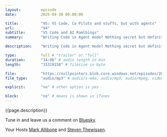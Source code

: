 ```yaml
---
layout:         episode
date: 			2025-04-30 00:00:00

title: 			"95: VS Code, Co Pilots and stuffs, but with agents"
url:        	"94"
subtitle: 		"VS Code and AI Ramlbings"
summary: 		"Writing Code in Agent mode? Nothing secret but definitely something you should check out if you haven't or just let us tell you about our experiences. How well does AI support our mobile endavours? Tune in and find out."

description: 	"Writing Code in Agent mode? Nothing secret but definitely something you should check out if you haven't or just let us tell you about our experiences. How well does AI support our mobile endavours? Tune in and find out."

type:			full # "trailer" or "full"
duration: 		"34:06" # audio length in min
length: 		"35319158" # filesize in byte

file: 			"https://nullpointers.blob.core.windows.net/episodes/20250430_AiRamblings.mp3"
file_type: 		"audio/mp3" # audio/x-m4a, audio/mp3, audio/mpeg, video/quicktime, video/mp4, video/x-m4v, application/pdf, and document/x-epub

explicit: 		"no" # other option is yes

block: 			"no" # means is shown in iTunes
---
```


{{page.description}}

Tune in and leave us a comment on [Bluesky](https://bsky.app/profile/nullpointers.io).

Your Hosts [Mark Allibone](https://bsky.app/profile/mallibone.com) and [Steven Thewissen](https://bsky.app/profile/thewissen.io).

 
